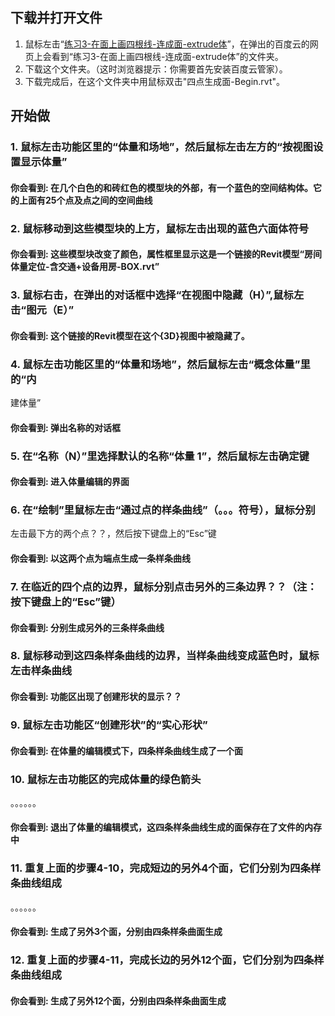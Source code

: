 ## 下载并打开文件

1. 鼠标左击“[练习3-在面上画四根线-连成面-extrude体](http://pan.baidu.com/s/1ntPuC2l)”，在弹出的百度云的网页上会看到“练习3-在面上画四根线-连成面-extrude体”的文件夹。
2. 下载这个文件夹。（这时浏览器提示：你需要首先安装百度云管家）。
3. 下载完成后，在这个文件夹中用鼠标双击"四点生成面-Begin.rvt"。

## 开始做

### 1. 鼠标左击功能区里的“体量和场地”，然后鼠标左击左方的“按视图设置显示体量”



#### 你会看到: 在几个白色的和砖红色的模型块的外部，有一个蓝色的空间结构体。它的上面有25个点及点之间的空间曲线

### 2. 鼠标移动到这些模型块的上方，鼠标左击出现的蓝色六面体符号



#### 你会看到: 这些模型块改变了颜色，属性框里显示这是一个链接的Revit模型“房间体量定位-含交通+设备用房-BOX.rvt”

### 3. 鼠标右击，在弹出的对话框中选择“在视图中隐藏（H）”,鼠标左击“图元（E）”



#### 你会看到: 这个链接的Revit模型在这个{3D}视图中被隐藏了。

### 4. 鼠标左击功能区里的“体量和场地”，然后鼠标左击“概念体量”里的“内
建体量”



#### 你会看到: 弹出名称的对话框

### 5. 在“名称（N）”里选择默认的名称“体量 1”，然后鼠标左击确定键



#### 你会看到: 进入体量编辑的界面

### 6. 在“绘制”里鼠标左击“通过点的样条曲线”（。。。符号），鼠标分别
左击最下方的两个点？？，然后按下键盘上的“Esc”键



#### 你会看到: 以这两个点为端点生成一条样条曲线

### 7. 在临近的四个点的边界，鼠标分别点击另外的三条边界？？（注：按下键盘上的“Esc”键）



#### 你会看到: 分别生成另外的三条样条曲线

### 8. 鼠标移动到这四条样条曲线的边界，当样条曲线变成蓝色时，鼠标左击样条曲线



#### 你会看到: 功能区出现了创建形状的显示？？

### 9. 鼠标左击功能区“创建形状”的“实心形状”



#### 你会看到: 在体量的编辑模式下，四条样条曲线生成了一个面

### 10. 鼠标左击功能区的完成体量的绿色箭头
。。。。。。



#### 你会看到: 退出了体量的编辑模式，这四条样条曲线生成的面保存在了文件的内存中

### 11. 重复上面的步骤4-10，完成短边的另外4个面，它们分别为四条样条曲线组成
。。。。。。



#### 你会看到: 生成了另外3个面，分别由四条样条曲面生成

### 12. 重复上面的步骤4-11，完成长边的另外12个面，它们分别为四条样条曲线组成



#### 你会看到: 生成了另外12个面，分别由四条样条曲面生成
